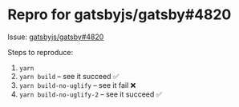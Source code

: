 # Repro for gatsbyjs/gatsby#4820

Issue: [gatsbyjs/gatsby#4820](https://github.com/gatsbyjs/gatsby/issues/4820)

Steps to reproduce:

1. `yarn`
2. `yarn build` – see it succeed ✅
3. `yarn build-no-uglify` – see it fail ❌
4. `yarn build-no-uglify-2` – see it succeed ✅
